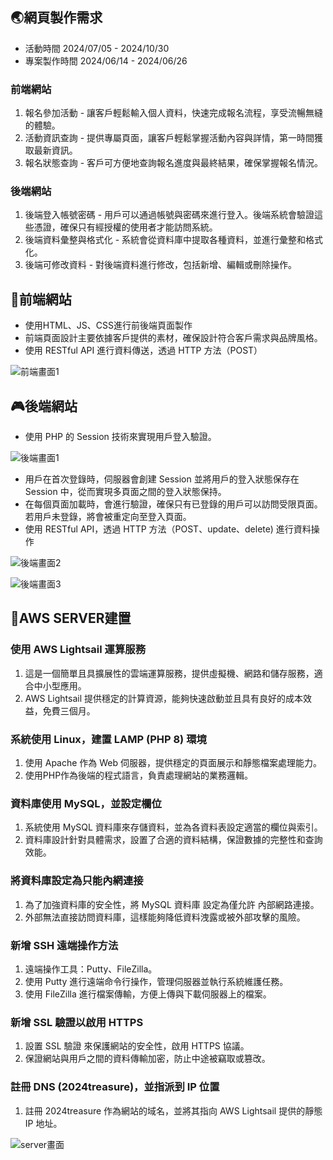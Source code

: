 ## 🌏網頁製作需求
- 活動時間 2024/07/05 - 2024/10/30
- 專案製作時間  2024/06/14 - 2024/06/26
### 前端網站
1. 報名參加活動 - 讓客戶輕鬆輸入個人資料，快速完成報名流程，享受流暢無縫的體驗。
2. 活動資訊查詢 - 提供專屬頁面，讓客戶輕鬆掌握活動內容與詳情，第一時間獲取最新資訊。
3. 報名狀態查詢 - 客戶可方便地查詢報名進度與最終結果，確保掌握報名情況。
### 後端網站
1. 後端登入帳號密碼 - 用戶可以通過帳號與密碼來進行登入。後端系統會驗證這些憑證，確保只有經授權的使用者才能訪問系統。
2. 後端資料彙整與格式化 - 系統會從資料庫中提取各種資料，並進行彙整和格式化。
3. 後端可修改資料 - 對後端資料進行修改，包括新增、編輯或刪除操作。
## 📖前端網站
- 使用HTML、JS、CSS進行前後端頁面製作
- 前端頁面設計主要依據客戶提供的素材，確保設計符合客戶需求與品牌風格。
- 使用 RESTful API 進行資料傳送，透過 HTTP 方法（POST）

![前端畫面1](https://plum-romantic-goldfish-871.mypinata.cloud/ipfs/QmckoxDd9JRAbPhvSLgsF3FMNgk1NeNovYxcYxofedqUBQ/index1.png "前端畫面1")
## 🎮後端網站
- 使用 PHP 的 Session 技術來實現用戶登入驗證。

![後端畫面1](https://plum-romantic-goldfish-871.mypinata.cloud/ipfs/QmckoxDd9JRAbPhvSLgsF3FMNgk1NeNovYxcYxofedqUBQ/admin1.png "後端畫面1")
- 用戶在首次登錄時，伺服器會創建 Session 並將用戶的登入狀態保存在 Session 中，從而實現多頁面之間的登入狀態保持。
- 在每個頁面加載時，會進行驗證，確保只有已登錄的用戶可以訪問受限頁面。若用戶未登錄，將會被重定向至登入頁面。
- 使用 RESTful API，透過 HTTP 方法（POST、update、delete) 進行資料操作

![後端畫面2](https://plum-romantic-goldfish-871.mypinata.cloud/ipfs/QmckoxDd9JRAbPhvSLgsF3FMNgk1NeNovYxcYxofedqUBQ/admin2.png "後端畫面2")

![後端畫面3](https://plum-romantic-goldfish-871.mypinata.cloud/ipfs/QmckoxDd9JRAbPhvSLgsF3FMNgk1NeNovYxcYxofedqUBQ/admin4.png "後端畫面3")

## 🎰AWS SERVER建置
### 使用 AWS Lightsail 運算服務
1. 這是一個簡單且具擴展性的雲端運算服務，提供虛擬機、網路和儲存服務，適合中小型應用。
2. AWS Lightsail 提供穩定的計算資源，能夠快速啟動並且具有良好的成本效益，免費三個月。

### 系統使用 Linux，建置 LAMP (PHP 8) 環境
1. 使用 Apache 作為 Web 伺服器，提供穩定的頁面展示和靜態檔案處理能力。
2. 使用PHP作為後端的程式語言，負責處理網站的業務邏輯。

### 資料庫使用 MySQL，並設定欄位
1. 系統使用 MySQL 資料庫來存儲資料，並為各資料表設定適當的欄位與索引。
2. 資料庫設計針對具體需求，設置了合適的資料結構，保證數據的完整性和查詢效能。

### 將資料庫設定為只能內網連接
1. 為了加強資料庫的安全性，將 MySQL 資料庫 設定為僅允許 內部網路連接。
2. 外部無法直接訪問資料庫，這樣能夠降低資料洩露或被外部攻擊的風險。

### 新增 SSH 遠端操作方法
1. 遠端操作工具：Putty、FileZilla。
2. 使用 Putty 進行遠端命令行操作，管理伺服器並執行系統維護任務。
3. 使用 FileZilla 進行檔案傳輸，方便上傳與下載伺服器上的檔案。

### 新增 SSL 驗證以啟用 HTTPS
1. 設置 SSL 驗證 來保護網站的安全性，啟用 HTTPS 協議。
2. 保證網站與用戶之間的資料傳輸加密，防止中途被竊取或篡改。

### 註冊 DNS (2024treasure)，並指派到 IP 位置
1. 註冊 2024treasure 作為網站的域名，並將其指向 AWS Lightsail 提供的靜態 IP 地址。

![server畫面](https://plum-romantic-goldfish-871.mypinata.cloud/ipfs/QmckoxDd9JRAbPhvSLgsF3FMNgk1NeNovYxcYxofedqUBQ/lightstail.png "server畫面")
